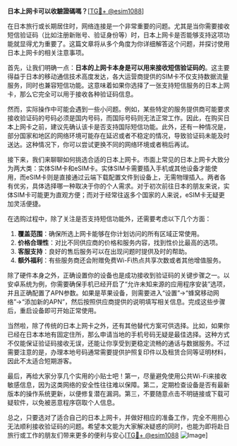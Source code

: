 **日本上网卡可以收驗證碼嗎？**[[TG💪+ @esim1088](https://t.me/s/esim1088)]

在日本旅行或长期居住时，网络连接是一个非常重要的问题。尤其是当你需要接收短信验证码（比如注册新账号、验证身份等）时，日本上网卡是否能够支持这项功能就显得尤为重要了。这篇文章将从多个角度为你详细解答这个问题，并探讨使用日本上网卡的相关注意事项。

首先，让我们明确一点：**日本的上网卡本身是可以用来接收短信验证码的**。这主要得益于日本的移动通信技术高度发达，各大运营商提供的SIM卡不仅支持数据流量服务，同时也兼容短信功能。这意味着如果你选择了一张支持短信服务的日本上网卡，那么它完全可以用于接收各种验证码信息。

然而，实际操作中可能会遇到一些小问题。例如，某些特定的服务提供商可能要求接收验证码的号码必须是国内号码，而国际号码则无法正常工作。因此，在购买日本上网卡之前，建议先确认该卡是否支持国际短信功能。此外，还有一种情况是，部分国家和地区的网络环境可能存在延迟或者不稳定的情况，导致验证码未能及时送达。这种情况下，你可以尝试更换不同的网络环境或者稍后再试。

接下来，我们来聊聊如何挑选合适的日本上网卡。市面上常见的日本上网卡大致分为两大类：实体SIM卡和eSIM卡。实体SIM卡需要插入手机或其他设备才能使用，而eSIM卡则是直接通过云端下载配置文件到设备上，无需物理插入。两者各有优劣，具体选择哪一种取决于你的个人需求。对于初次前往日本的朋友来说，实体SIM卡可能更为直观方便；而对于经常往返多个国家的人来说，eSIM卡无疑更加灵活便捷。

在选购过程中，除了关注是否支持短信功能外，还需要考虑以下几个方面：

1. **覆盖范围**：确保所选上网卡能够在你计划访问的所有区域正常使用。
2. **价格合理性**：对比不同供应商的价格和服务内容，找到性价比最高的选项。
3. **客服支持**：良好的售后服务可以在出现问题时提供及时的帮助。
4. **额外福利**：有些服务商还会附赠免费Wi-Fi热点共享次数或者其他增值服务。

除了硬件本身之外，正确设置你的设备也是成功接收到验证码的关键步骤之一。以安卓系统为例，你需要确保手机已经开启了“允许未知来源的应用程序安装”选项，并且正确配置了APN参数。如果是苹果设备，则需要进入“设置”->“蜂窝移动网络”->“添加新的APN”，然后按照供应商提供的说明填写相关信息。完成这些步骤后，重启设备即可开始正常使用。

当然啦，除了传统的日本上网卡之外，还有其他替代方案可供选择。比如，如果你已经在日本本地有固定住所，那么申请当地的手机号码无疑是最佳选择。这种方式不仅能保证验证码接收无误，还能让你享受到更稳定流畅的通话与数据服务。不过需要注意的是，办理本地号码通常需要提供护照复印件以及租赁合同等证明材料，因此不太适合短期游客。

最后，再给大家分享几个实用的小贴士吧！第一，尽量避免使用公共Wi-Fi来接收敏感信息，因为这类网络的安全性往往难以保障。第二，定期检查设备是否有最新版本的操作系统更新，以便修复潜在漏洞。第三，不要随意点击不明链接或下载可疑软件，以免被恶意程序窃取个人信息。

总之，只要选对了适合自己的日本上网卡，并做好相应的准备工作，完全不用担心无法顺利接收验证码的问题。希望本文能为大家解决疑惑的同时，也能为即将赴日旅行或工作的朋友们带来更多的便利与安心[[TG💪+ @esim1088](https://t.me/s/esim1088) ![Image](https://i.postimg.cc/4NQfJmqS/Snipaste-2025-05-13-00-14-12.png)]
